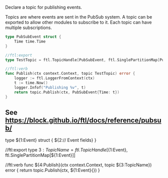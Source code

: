 Declare a topic for publishing events.

Topics are where events are sent in the PubSub system. A topic can be exported to allow other modules to subscribe to it. Each topic can have multiple subscriptions.

```go
type PubSubEvent struct {
	Time time.Time
}

//ftl:export
type TestTopic = ftl.TopicHandle[PubSubEvent, ftl.SinglePartitionMap[PubSubEvent]]

//ftl:verb
func Publish(ctx context.Context, topic TestTopic) error {
	logger := ftl.LoggerFromContext(ctx)
	t := time.Now()
	logger.Infof("Publishing %v", t)
	return topic.Publish(ctx, PubSubEvent{Time: t})
}
```

See https://block.github.io/ftl/docs/reference/pubsub/
---

type ${1:Event} struct {
	${2:// Event fields}
}

//ftl:export
type ${3:TopicName} = ftl.TopicHandle[${1:Event}, ftl.SinglePartitionMap[${1:Event}]]

//ftl:verb
func ${4:Publish}(ctx context.Context, topic ${3:TopicName}) error {
	return topic.Publish(ctx, ${1:Event}{})
}
